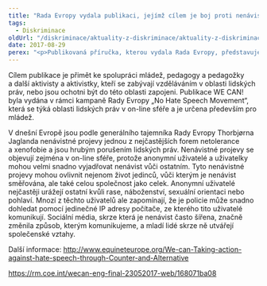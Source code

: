 ```yaml
---
title: "Rada Evropy vydala publikaci, jejímž cílem je boj proti nenávistným projevům"
tags:
  - Diskriminace
oldUrl: "/diskriminace/aktuality-z-diskriminace/aktuality-z-diskriminace-2017/rada-evropy-vydala-publikaci-jejimz-cilem-je-boj-proti-nenavistnym-projevum/"
date: 2017-08-29
perex: "<p>Publikovaná příručka, kterou vydala Rada Evropy, představuje soubor on-line a off-line komunikačních a vzdělávacích přístupů a nástrojů, pomocí nichž chce poukázat na projevy nenávisti zejména v on-line prostředí. Jejím cílem je kromě boje proti nenávistným projevům také podpora lidských práv.</p>"
---
```


<!-- imported from the old website -->

<p>Cílem publikace je přimět ke spolupráci mládež, pedagogy a pedagožky a další aktivisty a aktivistky, kteří se zabývají vzděláváním v oblasti lidských práv, nebo jsou ochotni být do této oblasti zapojeni. Publikace WE CAN! byla vydána v rámci kampaně Rady Evropy „No Hate Speech Movement“, která se týká oblasti lidských práv v on-line sféře a je určena především pro mládež. </p> <p>V dnešní Evropě jsou podle generálního tajemníka Rady Evropy Thorbjørna Jaglanda nenávistné projevy jednou z nejčastějších forem netolerance a xenofobie a jsou hrubým porušením lidských práv. Nenávistné projevy se objevují zejména v on-line sféře, protože anonymní uživatelé a uživatelky mohou velmi snadno vyjadřovat nenávist vůči ostatním. Tyto nenávistné projevy mohou ovlivnit nejenom život jedinců, vůči kterým je nenávist směřována, ale také celou společnost jako celek. Anonymní uživatelé nejčastěji urážejí ostatní kvůli rase, náboženství, sexuální orientaci nebo pohlaví. Mnozí z těchto uživatelů ale zapomínají, že je policie může snadno dohledat pomocí jedinečné IP adresy počítače, ze kterého tito uživatelé komunikují. Sociální média, skrze která je nenávist často šířena, značně změnila způsob, kterým komunikujeme, a mladí lidé skrze ně utvářejí společenské vztahy. </p> <p>Další informace: <a title="Otevření do nového okna" href="http://www.equineteurope.org/We-can-Taking-action-against-hate-speech-through-Counter-and-Alternative" target="_blank">http://www.equineteurope.org/We-can-Taking-action-against-hate-speech-through-Counter-and-Alternative</a> <img alt="" src="https://www.ochrance.cz/typo3/ext/od_linkdesc/icons/external.gif" class="od_linkdesc_icon_external" /> </p> <a href="https://rm.coe.int/wecan-eng-final-23052017-web/168071ba08" target="_blank">https://rm.coe.int/wecan-eng-final-23052017-web/168071ba08</a>
